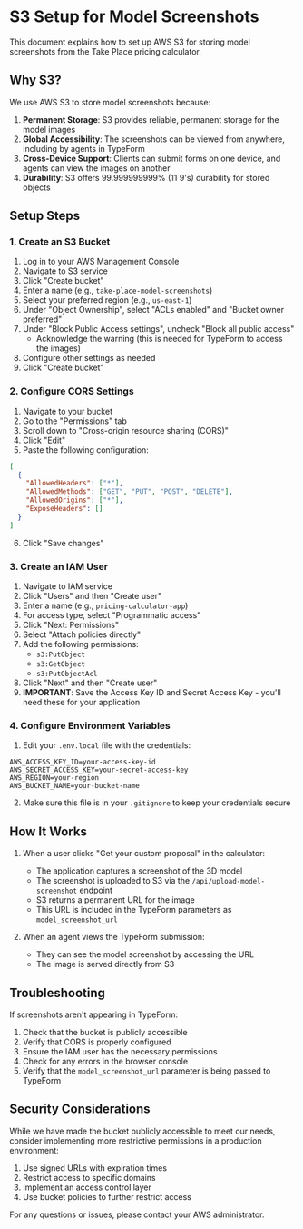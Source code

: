 # S3 Setup for Model Screenshots

This document explains how to set up AWS S3 for storing model screenshots from the Take Place pricing calculator.

## Why S3?

We use AWS S3 to store model screenshots because:

1. **Permanent Storage**: S3 provides reliable, permanent storage for the model images
2. **Global Accessibility**: The screenshots can be viewed from anywhere, including by agents in TypeForm
3. **Cross-Device Support**: Clients can submit forms on one device, and agents can view the images on another
4. **Durability**: S3 offers 99.999999999% (11 9's) durability for stored objects

## Setup Steps

### 1. Create an S3 Bucket

1. Log in to your AWS Management Console
2. Navigate to S3 service
3. Click "Create bucket"
4. Enter a name (e.g., `take-place-model-screenshots`)
5. Select your preferred region (e.g., `us-east-1`)
6. Under "Object Ownership", select "ACLs enabled" and "Bucket owner preferred"
7. Under "Block Public Access settings", uncheck "Block all public access"
   - Acknowledge the warning (this is needed for TypeForm to access the images)
8. Configure other settings as needed
9. Click "Create bucket"

### 2. Configure CORS Settings

1. Navigate to your bucket
2. Go to the "Permissions" tab
3. Scroll down to "Cross-origin resource sharing (CORS)"
4. Click "Edit"
5. Paste the following configuration:

```json
[
  {
    "AllowedHeaders": ["*"],
    "AllowedMethods": ["GET", "PUT", "POST", "DELETE"],
    "AllowedOrigins": ["*"],
    "ExposeHeaders": []
  }
]
```

6. Click "Save changes"

### 3. Create an IAM User

1. Navigate to IAM service
2. Click "Users" and then "Create user"
3. Enter a name (e.g., `pricing-calculator-app`)
4. For access type, select "Programmatic access"
5. Click "Next: Permissions"
6. Select "Attach policies directly"
7. Add the following permissions:
   - `s3:PutObject`
   - `s3:GetObject`
   - `s3:PutObjectAcl`
8. Click "Next" and then "Create user"
9. **IMPORTANT**: Save the Access Key ID and Secret Access Key - you'll need these for your application

### 4. Configure Environment Variables

1. Edit your `.env.local` file with the credentials:

```
AWS_ACCESS_KEY_ID=your-access-key-id
AWS_SECRET_ACCESS_KEY=your-secret-access-key
AWS_REGION=your-region
AWS_BUCKET_NAME=your-bucket-name
```

2. Make sure this file is in your `.gitignore` to keep your credentials secure

## How It Works

1. When a user clicks "Get your custom proposal" in the calculator:
   - The application captures a screenshot of the 3D model
   - The screenshot is uploaded to S3 via the `/api/upload-model-screenshot` endpoint
   - S3 returns a permanent URL for the image
   - This URL is included in the TypeForm parameters as `model_screenshot_url`

2. When an agent views the TypeForm submission:
   - They can see the model screenshot by accessing the URL
   - The image is served directly from S3

## Troubleshooting

If screenshots aren't appearing in TypeForm:

1. Check that the bucket is publicly accessible
2. Verify that CORS is properly configured
3. Ensure the IAM user has the necessary permissions
4. Check for any errors in the browser console
5. Verify that the `model_screenshot_url` parameter is being passed to TypeForm

## Security Considerations

While we have made the bucket publicly accessible to meet our needs, consider implementing more restrictive permissions in a production environment:

1. Use signed URLs with expiration times
2. Restrict access to specific domains
3. Implement an access control layer
4. Use bucket policies to further restrict access

For any questions or issues, please contact your AWS administrator. 